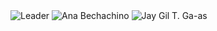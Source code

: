 <img src="images/MAEEE.jpeg" alt="Leader">
<img src="images/ANAAA.jpeg" alt="Ana Bechachino">
<img src="images/Gaas.jpeg" alt="Jay Gil T. Ga-as">
